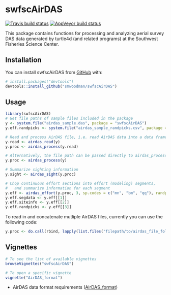 
<!-- README.md is generated from README.Rmd. Please edit that file -->

# swfscAirDAS

<!-- badges: start -->

[![Travis build
status](https://travis-ci.org/smwoodman/swfscAirDAS.svg?branch=master)](https://travis-ci.org/smwoodman/swfscAirDAS)
[![AppVeyor build
status](https://ci.appveyor.com/api/projects/status/github/smwoodman/swfscAirDAS?branch=master&svg=true)](https://ci.appveyor.com/project/smwoodman/swfscAirDAS)
<!-- badges: end -->

This package contains functions for processing and analyzing aerial
survey DAS data generated by turtle4d (and related programs) at the
Southwest Fisheries Science Center.

## Installation

You can install swfscAirDAS from
[GitHub](https://github.com/smwoodman/swfscAirDAS) with:

``` r
# install.packages("devtools")
devtools::install_github("smwoodman/swfscAirDAS")
```

## Usage

``` r
library(swfscAirDAS)
# Get file paths of sample files included in the package
y <- system.file("airdas_sample.das", package = "swfscAirDAS")
y.eff.randpicks <- system.file("airdas_sample_randpicks.csv", package = "swfscAirDAS")

# Read and process AirDAS file, i.e. read AirDAS data into a data frame and add info columns
y.read <- airdas_read(y)
y.proc <- airdas_process(y.read)

# Alternatively, the file path can be passed directly to airdas_process
y.proc <- airdas_process(y) 

# Summarize sighting information
y.sight <- airdas_sight(y.proc)

# Chop continuous effort sections into effort (modeling) segments, 
#   and summarize information for each segment
y.eff <- airdas_effort(y.proc, 3, sp.codes = c("mn", "bm", "qq"), randpicks.load = y.eff.randpicks)
y.eff.segdata <- y.eff[[1]]
y.eff.siteinfo <- y.eff[[2]]
y.eff.randpicks <- y.eff[[3]]
```

To read in and concatenate mutliple AirDAS files, currently you can use
the following code:

``` r
y.proc <- do.call(rbind, lapply(list.files("filepath/to/airdas_file_folder", full.names = TRUE), airdas_read))
```

## Vignettes

``` r
# To see the list of available vignettes
browseVignettes("swfscAirDAS") 

# To open a specific vignette
vignette("AirDAS_format")
```

  - AirDAS data format requirements
    ([AirDAS\_format](https://github.com/smwoodman/swfscAirDAS/blob/master/vignettes/AirDAS_format.Rmd))
